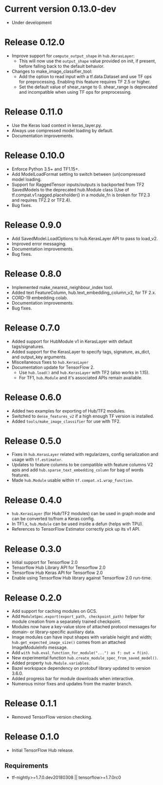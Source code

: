 <!-- Copyright 2018 The TensorFlow Hub Authors. All Rights Reserved.

Licensed under the Apache License, Version 2.0 (the "License");
you may not use this file except in compliance with the License.
You may obtain a copy of the License at

    http://www.apache.org/licenses/LICENSE-2.0

Unless required by applicable law or agreed to in writing, software
distributed under the License is distributed on an "AS IS" BASIS,
WITHOUT WARRANTIES OR CONDITIONS OF ANY KIND, either express or implied.
See the License for the specific language governing permissions and
limitations under the License.
==============================================================================-->
# Current version 0.13.0-dev
  * Under development

# Release 0.12.0
  * Improve support for `compute_output_shape` in `hub.KerasLayer`:
    * This will now use the `output_shape` value provided on init, if present,
      before falling back to the default behavior.
  * Changes to make_image_classifier_tool:
    * Add the option to read input with a tf.data.Dataset and use TF ops for
      preprocessing. Enabling this feature requires TF 2.5 or higher.
    * Set the default value of shear_range to 0. shear_range is deprecated and
      incompatible when using TF ops for preprocessing.

# Release 0.11.0
  * Use the Keras load context in keras_layer.py.
  * Always use compressed model loading by default.
  * Documentation improvements.

# Release 0.10.0
  * Enforce Python 3.5+ and TF1.15+.
  * Add ModelLoadFormat setting to switch between (un)compressed model loading.
  * Support for RaggedTensor inputs/outputs is backported from TF2 SavedModels
     to the deprecated hub.Module class (Use of tf.compat.v1.ragged.placeholder()
     in a module_fn is broken for TF2.3 and requires TF2.2 or TF2.4).
  * Bug fixes.

# Release 0.9.0
  * Add SavedModel.LoadOptions to hub.KerasLayer API to pass to load_v2.
  * Improved error messaging.
  * Documentation improvements.
  * Bug fixes.

# Release 0.8.0
  * Implemented make_nearest_neighbour_index tool.
  * Added text FeatureColumn, hub.text_embedding_column_v2, for TF 2.x.
  * CORD-19 embedding colab.
  * Documentation improvements.
  * Bug fixes.

# Release 0.7.0
  * Added support for HubModule v1 in KerasLayer with default tags/signatures.
  * Added support for the KerasLayer to specify tags, signature, as_dict, and
    output_key arguments.
  * Miscellaneous fixes to `hub.KerasLayer`
  * Documentation update for TensorFlow 2.
      * Use `hub.load()` and `hub.KerasLayer` with TF2 (also works in 1.15).
      * For TF1, `hub.Module` and it's associated APIs remain available.

# Release 0.6.0
  * Added two examples for exporting of Hub/TF2 modules.
  * Switched to `dense_features_v2` if a high enough TF version is installed.
  * Added `tools/make_image_classifier` for use with TF2.

# Release 0.5.0
  * Fixes in `hub.KerasLayer` related with regularizers, config serialization
    and usage with `tf.estimator`.
  * Updates to feature columns to be compatible with feature columns V2 apis and
    add `hub.sparse_text_embedding_column` for bag of words features.
  * Made `hub.Module` usable within `tf.compat.v1.wrap_function`.

# Release 0.4.0
  * `hub.KerasLayer` (for Hub/TF2 modules) can be used in graph mode
     and can be converted to/from a Keras config.
  * In TF1.x, `hub.Module` can be used inside a defun (helps with TPU).
  * References to TensorFlow Estimator correctly pick up its v1 API.

# Release 0.3.0
  * Initial support for Tensorflow 2.0
  * Tensorflow Hub Library API for Tensorflow 2.0
  * Tensorflow Hub Keras API for Tensorflow 2.0
  * Enable using Tensorflow Hub library against Tensorflow 2.0 run-time.

# Release 0.2.0
 * Add support for caching modules on GCS.
 * Add `ModuleSpec.export(export_path, checkpoint_path)` helper for module
   creation from a separately trained checkpoint.
 * Modules now have a key-value store of attached protocol messages
   for domain- or library-specific auxiliary data.
 * Image modules can have input shapes with variable height and width;
   `hub.get_expected_image_size()` comes from an attached ImageModuleInfo
    message.
 * Add `with hub.eval_function_for_module("...") as f: out = f(in)`.
 * New experimental function `hub.create_module_spec_from_saved_model()`.
 * Added property `hub.Module.variables`.
 * Bazel workspace dependency on protobuf library updated to version 3.6.0.
 * Added progress bar for module downloads when interactive.
 * Numerous minor fixes and updates from the master branch.

# Release 0.1.1
 * Removed TensorFlow version checking.

# Release 0.1.0
 * Initial TensorFlow Hub release.

## Requirements
 * tf-nightly>=1.7.0.dev20180308 || tensorflow>=1.7.0rc0
